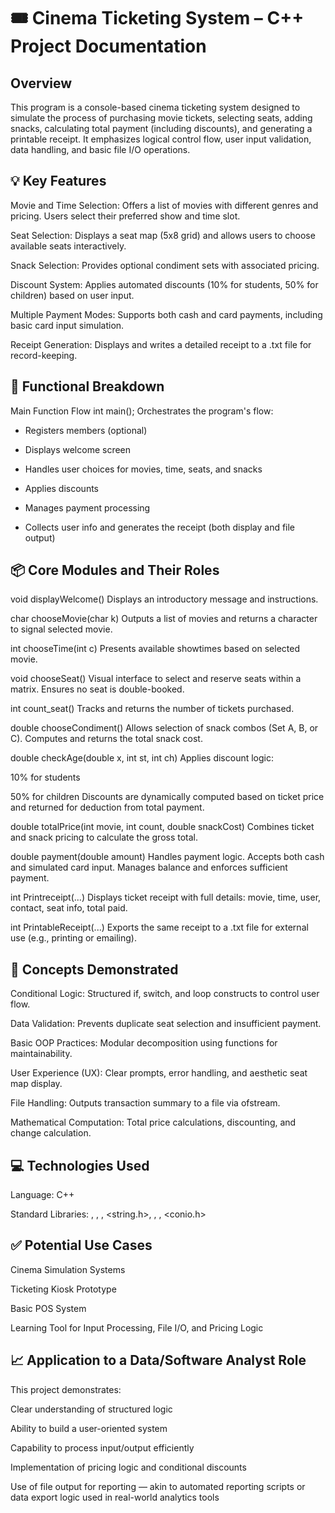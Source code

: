 # 🎟️ Cinema Ticketing System – C++ Project Documentation
## Overview
This program is a console-based cinema ticketing system designed to simulate the process of purchasing movie tickets, selecting seats, adding snacks, calculating total payment (including discounts), and generating a printable receipt. It emphasizes logical control flow, user input validation, data handling, and basic file I/O operations.

## 💡 Key Features
Movie and Time Selection: Offers a list of movies with different genres and pricing. Users select their preferred show and time slot.

Seat Selection: Displays a seat map (5x8 grid) and allows users to choose available seats interactively.

Snack Selection: Provides optional condiment sets with associated pricing.

Discount System: Applies automated discounts (10% for students, 50% for children) based on user input.

Multiple Payment Modes: Supports both cash and card payments, including basic card input simulation.

Receipt Generation: Displays and writes a detailed receipt to a .txt file for record-keeping.

## 📁 Functional Breakdown
Main Function Flow
int main();
Orchestrates the program's flow:

- Registers members (optional)

- Displays welcome screen

- Handles user choices for movies, time, seats, and snacks

- Applies discounts

- Manages payment processing

- Collects user info and generates the receipt (both display and file output)

## 📦 Core Modules and Their Roles
void displayWelcome()
Displays an introductory message and instructions.

char chooseMovie(char k)
Outputs a list of movies and returns a character to signal selected movie.

int chooseTime(int c)
Presents available showtimes based on selected movie.

void chooseSeat()
Visual interface to select and reserve seats within a matrix. Ensures no seat is double-booked.

int count_seat()
Tracks and returns the number of tickets purchased.

double chooseCondiment()
Allows selection of snack combos (Set A, B, or C). Computes and returns the total snack cost.

double checkAge(double x, int st, int ch)
Applies discount logic:

10% for students

50% for children
Discounts are dynamically computed based on ticket price and returned for deduction from total payment.

double totalPrice(int movie, int count, double snackCost)
Combines ticket and snack pricing to calculate the gross total.

double payment(double amount)
Handles payment logic. Accepts both cash and simulated card input. Manages balance and enforces sufficient payment.

int Printreceipt(...)
Displays ticket receipt with full details: movie, time, user, contact, seat info, total paid.

int PrintableReceipt(...)
Exports the same receipt to a .txt file for external use (e.g., printing or emailing).

## 🧠 Concepts Demonstrated
Conditional Logic: Structured if, switch, and loop constructs to control user flow.

Data Validation: Prevents duplicate seat selection and insufficient payment.

Basic OOP Practices: Modular decomposition using functions for maintainability.

User Experience (UX): Clear prompts, error handling, and aesthetic seat map display.

File Handling: Outputs transaction summary to a file via ofstream.

Mathematical Computation: Total price calculations, discounting, and change calculation.

## 💻 Technologies Used
Language: C++

Standard Libraries: <iostream>, <fstream>, <iomanip>, <string.h>, <cstdlib>, <ctime>, <conio.h>

## ✅ Potential Use Cases
Cinema Simulation Systems

Ticketing Kiosk Prototype

Basic POS System

Learning Tool for Input Processing, File I/O, and Pricing Logic

## 📈 Application to a Data/Software Analyst Role
This project demonstrates:

Clear understanding of structured logic

Ability to build a user-oriented system

Capability to process input/output efficiently

Implementation of pricing logic and conditional discounts

Use of file output for reporting — akin to automated reporting scripts or data export logic used in real-world analytics tools

